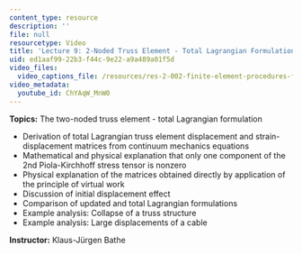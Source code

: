 ```yaml
---
content_type: resource
description: ''
file: null
resourcetype: Video
title: 'Lecture 9: 2-Noded Truss Element - Total Lagrangian Formulation'
uid: ed1aaf99-22b3-f44c-9e22-a9a489a01f5d
video_files:
  video_captions_file: /resources/res-2-002-finite-element-procedures-for-solids-and-structures-spring-2010/nonlinear/lecture-9/ChYAqW_MnW0.vtt
video_metadata:
  youtube_id: ChYAqW_MnW0
---
```


**Topics:** The two-noded truss element - total Lagrangian formulation

*   Derivation of total Lagrangian truss element displacement and strain-displacement matrices from continuum mechanics equations
*   Mathematical and physical explanation that only one component of the 2nd Piola-Kirchhoff stress tensor is nonzero
*   Physical explanation of the matrices obtained directly by application of the principle of virtual work
*   Discussion of initial displacement effect
*   Comparison of updated and total Lagrangian formulations
*   Example analysis: Collapse of a truss structure
*   Example analysis: Large displacements of a cable

**Instructor:** Klaus-Jürgen Bathe